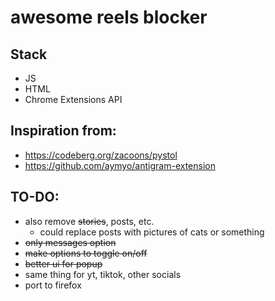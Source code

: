# awesome reels blocker

## Stack
- JS
- HTML
- Chrome Extensions API

## Inspiration from:
- https://codeberg.org/zacoons/pystol
- https://github.com/aymyo/antigram-extension

## TO-DO:
- also remove ~~stories~~, posts, etc.
  - could replace posts with pictures of cats or something
- ~~only messages option~~
- ~~make options to toggle on/off~~
- ~~better ui for popup~~
- same thing for yt, tiktok, other socials
- port to firefox